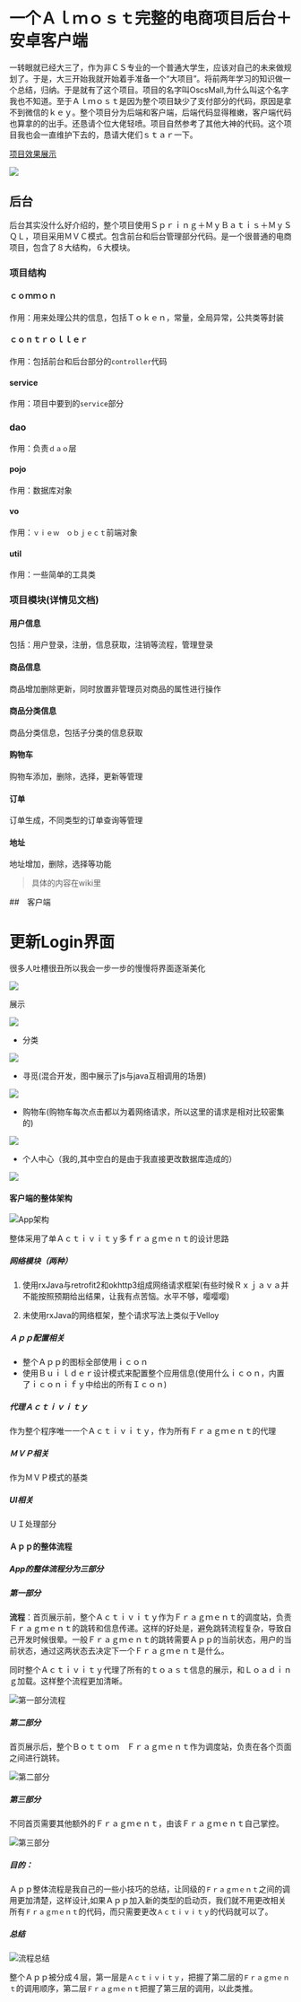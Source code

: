 # 一个Ａｌｍｏｓｔ完整的电商项目后台＋安卓客户端

一转眼就已经大三了，作为非ＣＳ专业的一个普通大学生，应该对自己的未来做规划了。于是，大三开始我就开始着手准备一个“大项目”。将前两年学习的知识做一个总结，归纳。于是就有了这个项目。项目的名字叫OscsMall,为什么叫这个名字我也不知道。至于Ａｌｍｏｓｔ是因为整个项目缺少了支付部分的代码，原因是拿不到微信的ｋｅｙ。整个项目分为后端和客户端，后端代码显得稚嫩，客户端代码也算拿的的出手。还恳请个位大佬轻喷。项目自然参考了其他大神的代码。这个项目我也会一直维护下去的，恳请大佬们ｓｔａｒ一下。

[项目效果展示](http://www.jianshu.com/p/5d8f6a018c3d)

![](https://www.fuhaodq.com/d/file/qqbq/2017-04-11/0b0831d08d887dc7dd04a53a3071b765.jpg)



## 后台

后台其实没什么好介绍的，整个项目使用Ｓｐｒｉｎｇ＋ＭｙＢａｔｉｓ＋ＭｙＳＱＬ，项目采用ＭＶＣ模式。包含前台和后台管理部分代码。是一个很普通的电商项目，包含了８大结构，６大模块。

### 项目结构

#### ｃｏｍｍｏｎ

作用：用来处理公共的信息，包括Ｔｏｋｅｎ，常量，全局异常，公共类等封装

#### ｃｏｎｔｒｏｌｌｅｒ

作用：包括前台和后台部分的`controller`代码

#### service

作用：项目中要到的`service`部分

### dao

作用：负责`ｄａｏ`层

#### pojo

作用：数据库对象

#### vo

作用：`ｖｉｅｗ　ｏｂｊｅｃｔ`前端对象

#### util

作用：一些简单的工具类

### 项目模块(详情见文档)

#### 用户信息

包括：用户登录，注册，信息获取，注销等流程，管理登录

#### 商品信息

商品增加删除更新，同时放置非管理员对商品的属性进行操作

#### 商品分类信息

商品分类信息，包括子分类的信息获取

#### 购物车

购物车添加，删除，选择，更新等管理

#### 订单

订单生成，不同类型的订单查询等管理

#### 地址

地址增加，删除，选择等功能



> 具体的内容在wiki里



##　客户端

# 更新Login界面

很多人吐槽很丑所以我会一步一步的慢慢将界面逐渐美化

![](./pic/LoginGif.gif)









展示

![](http://upload-images.jianshu.io/upload_images/2583346-61ab0dd927adabc6.gif?imageMogr2/auto-orient/strip%7CimageView2/2/w/700)

* 分类

![](http://upload-images.jianshu.io/upload_images/2583346-e7262a0125ec4a17.gif?imageMogr2/auto-orient/strip%7CimageView2/2/w/700)

* 寻觅(混合开发，图中展示了js与java互相调用的场景)

![](http://upload-images.jianshu.io/upload_images/2583346-f0928043c0c5f3e2.gif?imageMogr2/auto-orient/strip%7CimageView2/2/w/700)

* 购物车(购物车每次点击都以为着网络请求，所以这里的请求是相对比较密集的)

![](http://upload-images.jianshu.io/upload_images/2583346-6303283fac1a50a3.gif?imageMogr2/auto-orient/strip%7CimageView2/2/w/700)

* 个人中心（我的,其中空白的是由于我直接更改数据库造成的）

![](http://upload-images.jianshu.io/upload_images/2583346-83bf2c26259db0bc.gif?imageMogr2/auto-orient/strip%7CimageView2/2/w/700)

#### 客户端的整体架构

![App架构](./pic/App架构.png)

整体采用了单Ａｃｔｉｖｉｔｙ多ｆｒａｇｍｅｎｔ的设计思路

#####  网络模块（两种）

1.  使用rxJava与retrofit2和okhttp3组成网络请求框架(有些时候Ｒｘｊａｖａ并不能按照预期给出结果，让我有点苦恼。水平不够，嘤嘤嘤)


2. 未使用rxJava的网络框架，整个请求写法上类似于Velloy

##### Ａｐｐ配置相关

* 整个Ａｐｐ的图标全部使用ｉｃｏｎ
* 使用Ｂｕｉｌｄｅｒ设计模式来配置整个应用信息(使用什么ｉｃｏｎ，内置了ｉｃｏｎｉｆｙ中给出的所有Ｉｃｏｎ)

##### 代理Ａｃｔｉｖｉｔｙ

作为整个程序唯一一个Ａｃｔｉｖｉｔｙ，作为所有Ｆｒａｇｍｅｎｔ的代理

##### ＭＶＰ相关

作为ＭＶＰ模式的基类

##### UI相关

ＵＩ处理部分





#### Ａｐｐ的整体流程

##### App的整体流程分为三部分

##### 第一部分

**流程**：首页展示前，整个Ａｃｔｉｖｉｔｙ作为Ｆｒａｇｍｅｎｔ的调度站，负责Ｆｒａｇｍｅｎｔ的跳转和信息传递。这样的好处是，避免跳转流程复杂，导致自己开发时候很晕。一般Ｆｒａｇｍｅｎｔ的跳转需要Ａｐｐ的当前状态，用户的当前状态，通过这两状态去决定下一个Ｆｒａｇｍｅｎｔ是什么。

同时整个Ａｃｔｉｖｉｔｙ代理了所有的ｔｏａｓｔ信息的展示，和Ｌｏａｄｉｎｇ加载。这样整个流程更加清晰。

![第一部分流程](./pic/第一部分.png)



##### 第二部分

首页展示后，整个Ｂｏｔｔｏｍ　Ｆｒａｇｍｅｎｔ作为调度站，负责在各个页面之间进行跳转。

![第二部分](./pic/第二部分.png)

##### 第三部分

不同首页需要其他额外的Ｆｒａｇｍｅｎｔ，由该Ｆｒａｇｍｅｎｔ自己掌控。

![第三部分](./pic/第三部分.png)





##### 目的：

Ａｐｐ整体流程是我自己的一些小技巧的总结，让同级的`Ｆｒａｇｍｅｎｔ`之间的调用更加清楚，这样设计,如果Ａｐｐ加入新的类型的启动页，我们就不用更改相关所有`Ｆｒａｇｍｅｎｔ`的代码，而只需要更改`Ａｃｔｉｖｉｔｙ`的代码就可以了。

##### 总结

![流程总结](./pic/流程总结.png)

整个Ａｐｐ被分成４层，第一层是`Ａｃｔｉｖｉｔｙ`，把握了第二层的`Ｆｒａｇｍｅｎｔ`的调用顺序，第二层`Ｆｒａｇｍｅｎｔ`把握了第三层的调用，以此类推。




##### 



